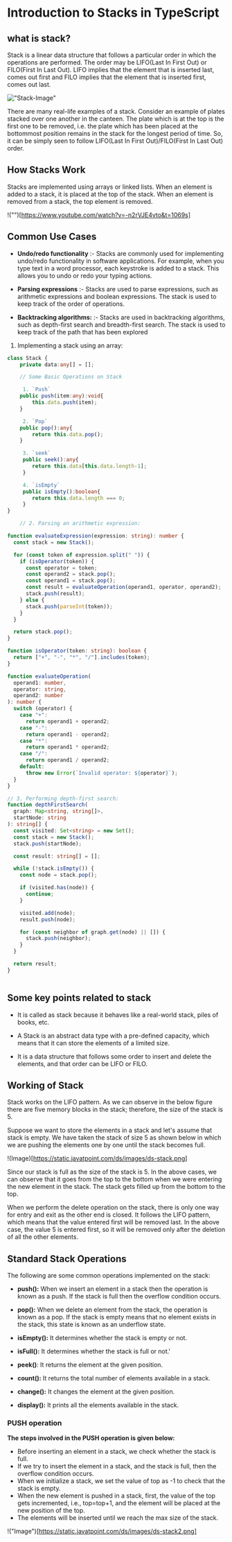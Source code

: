 # Introduction to Stacks in TypeScript

## what is stack?

Stack is a linear data structure that follows a particular order in which the operations are performed. The order may be LIFO(Last In First Out) or FILO(First In Last Out). LIFO implies that the element that is inserted last, comes out first and FILO implies that the element that is inserted first, comes out last.

!["Stack-Image"](https://media.geeksforgeeks.org/wp-content/cdn-uploads/20230726165552/Stack-Data-Structure.png)

There are many real-life examples of a stack. Consider an example of plates stacked over one another in the canteen. The plate which is at the top is the first one to be removed, i.e. the plate which has been placed at the bottommost position remains in the stack for the longest period of time. So, it can be simply seen to follow LIFO(Last In First Out)/FILO(First In Last Out) order.

## How Stacks Work

Stacks are implemented using arrays or linked lists. When an element is added to a stack, it is placed at the top of the stack. When an element is removed from a stack, the top element is removed.

!("")[https://www.youtube.com/watch?v=-n2rVJE4vto&t=1069s]

## Common Use Cases

- **Undo/redo functionality** :- Stacks are commonly used for implementing undo/redo functionality in software applications. For example, when you type text in a word processor, each keystroke is added to a stack. This allows you to undo or redo your typing actions.

- **Parsing expressions** :- Stacks are used to parse expressions, such as arithmetic expressions and boolean expressions. The stack is used to keep track of the order of operations.

- **Backtracking algorithms:** :- Stacks are used in backtracking algorithms, such as depth-first search and breadth-first search. The stack is used to keep track of the path that has been explored

1.  Implementing a stack using an array:

```typescript
class Stack {
    private data:any[] = [];

    // Some Basic Operations on Stack

     1. `Push`
    public push(item:any):void{
        this.data.push(item);
    }

     2. `Pop`
    public pop():any{
        return this.data.pop();
    }

     3. `seek`
     public seek():any{
        return this.data[this.data.length-1];
     }

     4. `isEmpty`
     public isEmpty():boolean{
        return this.data.length === 0;
     }
}

    // 2. Parsing an arithmetic expression:

function evaluateExpression(expression: string): number {
  const stack = new Stack();

  for (const token of expression.split(" ")) {
    if (isOperator(token)) {
      const operator = token;
      const operand2 = stack.pop();
      const operand1 = stack.pop();
      const result = evaluateOperation(operand1, operator, operand2);
      stack.push(result);
    } else {
      stack.push(parseInt(token));
    }
  }

  return stack.pop();
}

function isOperator(token: string): boolean {
  return ["+", "-", "*", "/"].includes(token);
}

function evaluateOperation(
  operand1: number,
  operator: string,
  operand2: number
): number {
  switch (operator) {
    case "+":
      return operand1 + operand2;
    case "-":
      return operand1 - operand2;
    case "*":
      return operand1 * operand2;
    case "/":
      return operand1 / operand2;
    default:
      throw new Error(`Invalid operator: ${operator}`);
  }
}

// 3. Performing depth-first search:
function depthFirstSearch(
  graph: Map<string, string[]>,
  startNode: string
): string[] {
  const visited: Set<string> = new Set();
  const stack = new Stack();
  stack.push(startNode);

  const result: string[] = [];

  while (!stack.isEmpty()) {
    const node = stack.pop();

    if (visited.has(node)) {
      continue;
    }

    visited.add(node);
    result.push(node);

    for (const neighbor of graph.get(node) || []) {
      stack.push(neighbor);
    }
  }

  return result;
}



```

## Some key points related to stack

- It is called as stack because it behaves like a real-world stack, piles of books, etc.

- A Stack is an abstract data type with a pre-defined capacity, which means that it can store the elements of a limited size.

- It is a data structure that follows some order to insert and delete the elements, and that order can be LIFO or FILO.

## Working of Stack

Stack works on the LIFO pattern. As we can observe in the below figure there are five memory blocks in the stack; therefore, the size of the stack is 5.

Suppose we want to store the elements in a stack and let's assume that stack is empty. We have taken the stack of size 5 as shown below in which we are pushing the elements one by one until the stack becomes full.

!(Image)[https://static.javatpoint.com/ds/images/ds-stack.png]

Since our stack is full as the size of the stack is 5. In the above cases, we can observe that it goes from the top to the bottom when we were entering the new element in the stack. The stack gets filled up from the bottom to the top.

When we perform the delete operation on the stack, there is only one way for entry and exit as the other end is closed. It follows the LIFO pattern, which means that the value entered first will be removed last. In the above case, the value 5 is entered first, so it will be removed only after the deletion of all the other elements.

## Standard Stack Operations

The following are some common operations implemented on the stack:

- **push():** When we insert an element in a stack then the operation is known as a push. If the stack is full then the overflow condition occurs.

* **pop():** When we delete an element from the stack, the operation is known as a pop. If the stack is empty means that no element exists in the stack, this state is known as an underflow state.

* **isEmpty():** It determines whether the stack is empty or not.

* **isFull():** It determines whether the stack is full or not.'

* **peek()**: It returns the element at the given position.

* **count():** It returns the total number of elements available in a stack.

* **change():** It changes the element at the given position.

* **display():** It prints all the elements available in the stack.

### PUSH operation

**The steps involved in the PUSH operation is given below:**

* Before inserting an element in a stack, we check whether the stack is full.
* If we try to insert the element in a stack, and the stack is full, then the overflow condition occurs.
* When we initialize a stack, we set the value of top as -1 to check that the stack is empty.
* When the new element is pushed in a stack, first, the value of the top gets incremented, i.e., top=top+1, and the element will be placed at the new position of the top.
* The elements will be inserted until we reach the max size of the stack.

!("Image")[https://static.javatpoint.com/ds/images/ds-stack2.png]

